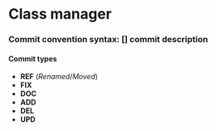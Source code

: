 # Class manager

### Commit convention syntax: [<commit type>] commit description

#### Commit types

- **REF** (_Renamed_/_Moved_)
- **FIX**
- **DOC**
- **ADD**
- **DEL**
- **UPD**
